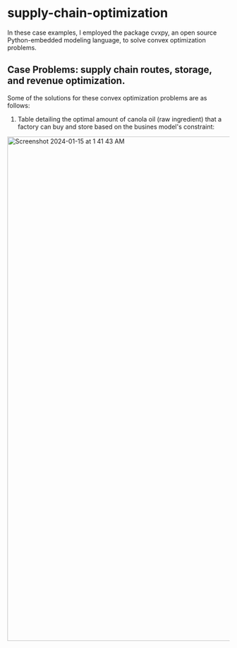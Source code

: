 # supply-chain-optimization

In these case examples, I employed the package cvxpy, an open source Python-embedded modeling language, to solve convex optimization problems. 

**Case Problems**: supply chain routes, storage, and revenue optimization. 
---

Some of the solutions for these convex optimization problems are as follows:

1. Table detailing the optimal amount of canola oil (raw ingredient) that a factory can buy and store based on the busines model's constraint:
<img width="1142" alt="Screenshot 2024-01-15 at 1 41 43 AM" src="https://github.com/rsoetirto/supply-chain-optimization/assets/109045573/baf634c9-9674-4cc5-9376-6cbe72f6d53a">


